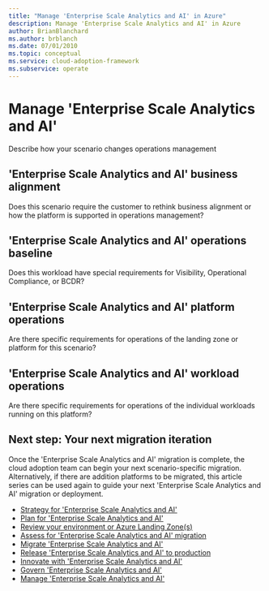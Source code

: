 ```yaml
---
title: "Manage 'Enterprise Scale Analytics and AI' in Azure"
description: Manage 'Enterprise Scale Analytics and AI' in Azure
author: BrianBlanchard
ms.author: brblanch
ms.date: 07/01/2010
ms.topic: conceptual
ms.service: cloud-adoption-framework
ms.subservice: operate
---
```


# Manage 'Enterprise Scale Analytics and AI'

Describe how your scenario changes operations management

## 'Enterprise Scale Analytics and AI' business alignment

Does this scenario require the customer to rethink business alignment or how the platform is supported in operations management?

## 'Enterprise Scale Analytics and AI' operations baseline

Does this workload have special requirements for Visibility, Operational Compliance, or BCDR?

## 'Enterprise Scale Analytics and AI' platform operations

Are there specific requirements for operations of the landing zone or platform for this scenario?

## 'Enterprise Scale Analytics and AI' workload operations

Are there specific requirements for operations of the individual workloads running on this platform?

## Next step: Your next migration iteration

Once the 'Enterprise Scale Analytics and AI' migration is complete, the cloud adoption team can begin your next scenario-specific migration. Alternatively, if there are addition platforms to be migrated, this article series can be used again to guide your next 'Enterprise Scale Analytics and AI' migration or deployment.

- [Strategy for 'Enterprise Scale Analytics and AI'](./strategy.md)
- [Plan for 'Enterprise Scale Analytics and AI'](./plan.md)
- [Review your environment or Azure Landing Zone(s)](./ready.md)
- [Assess for 'Enterprise Scale Analytics and AI' migration](./migrate-assess.md)
- [Migrate 'Enterprise Scale Analytics and AI'](./migrate-deploy.md)
- [Release 'Enterprise Scale Analytics and AI' to production](./migrate-release.md)
- [Innovate with 'Enterprise Scale Analytics and AI'](./innovate.md)
- [Govern 'Enterprise Scale Analytics and AI'](./govern.md)
- [Manage 'Enterprise Scale Analytics and AI'](./manage.md)